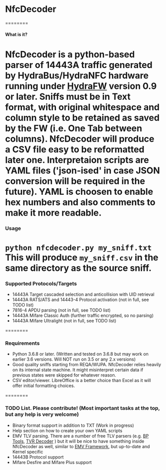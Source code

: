 # NfcDecoder
========
#### What is it?
NfcDecoder is a python-based parser of 14443A traffic generated by HydraBus/HydraNFC hardware running under [HydraFW](https://github.com/hydrabus/hydrafw) version 0.9 or later. Sniffs must be in **Text** format, with original whitespace and column style to be retained as saved by the FW (i.e. One Tab between columns). NfcDecoder will produce a CSV file easy to be reformatted later one. Interpretaion scripts are YAML files ('json-ised' in case JSON conversion will be required in the future). YAML is choosen to enable hex numbers and also comments to make it more readable.
========
### Usage
`python nfcdecoder.py my_sniff.txt`
This will produce `my_sniff.csv` in the same directory as the source sniff.
========
### Supported Protocols/Targets

* 14443A Target cascaded selection and anticollision with UID retrieval
* 14443A RATS/ATS and 14443-4 Protocol activation (not in full, see TODO list)
* 7816-4 APDU parsing (not in full, see TODO list)
* 14443A Mifare Classic Auth (further traffic encrypted, so no parsing)
* 14443A Mifare Ultralight (not in full, see TODO list)

========
### Requirements

* Python 3.6.8 or later. (Written and tested on 3.6.8 but may work on earlier 3.6 versions. Will NOT run on 3.5 or any 2.x versions)
* Good quality sniffs starting from REQA/WUPA. NfcDecoder relies heavily on its internal state machine. It might misinterpret certain data if previous states were skipped for whatever reason.
* CSV editor/viewer. LibreOffice is a better choice than Excel as it will offer initial formatting choices.

========
### TODO List. Please contribute! (Most important tasks at the top, but any help is very welcome)
* Binary format support in addition to TXT (Work in progress)
* Help section on how to create your own YAML scripts
* EMV TLV parsing. There are a number of free TLV parsers (e.g. [BP Tools](https://www.eftlab.com/bp-tools/), [TVR Decoder](https://tvr-decoder.appspot.com/t/home) ) but it will be nice to have something inside NfcDecoder as well, similar to [EMV Framework](https://github.com/apuigsech/emv-framework), but up-to-date and Kernel specific
* 14443B Protocol support
* Mifare Desfire and Mifare Plus support

